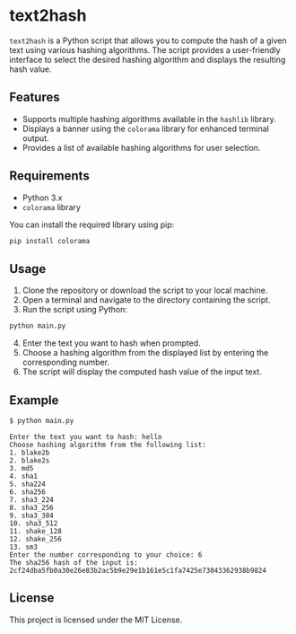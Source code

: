 # text2hash

`text2hash` is a Python script that allows you to compute the hash of a given text using various hashing algorithms. The script provides a user-friendly interface to select the desired hashing algorithm and displays the resulting hash value.

## Features

- Supports multiple hashing algorithms available in the `hashlib` library.
- Displays a banner using the `colorama` library for enhanced terminal output.
- Provides a list of available hashing algorithms for user selection.

## Requirements

- Python 3.x
- `colorama` library

You can install the required library using pip:

```sh
pip install colorama
```

## Usage

1. Clone the repository or download the script to your local machine.
2. Open a terminal and navigate to the directory containing the script.
3. Run the script using Python:

```sh
python main.py
```

4. Enter the text you want to hash when prompted.
5. Choose a hashing algorithm from the displayed list by entering the corresponding number.
6. The script will display the computed hash value of the input text.

## Example

```sh
$ python main.py
```

```
Enter the text you want to hash: hello
Choose hashing algorithm from the following list:
1. blake2b
2. blake2s
3. md5
4. sha1
5. sha224
6. sha256
7. sha3_224
8. sha3_256
9. sha3_384
10. sha3_512
11. shake_128
12. shake_256
13. sm3
Enter the number corresponding to your choice: 6
The sha256 hash of the input is: 2cf24dba5fb0a30e26e83b2ac5b9e29e1b161e5c1fa7425e73043362938b9824
```

## License

This project is licensed under the MIT License.
```